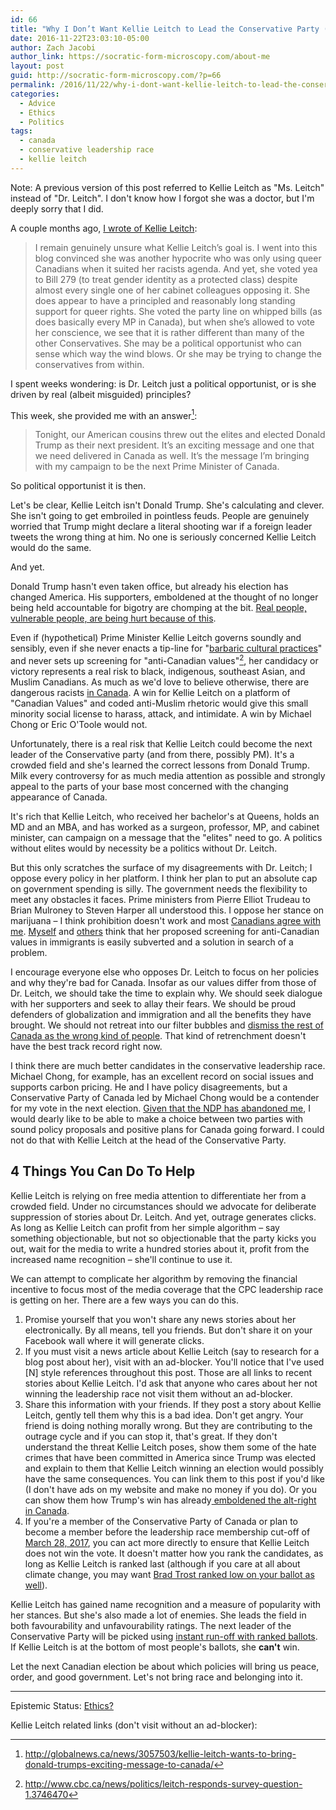 ```yaml
---
id: 66
title: "Why I Don’t Want Kellie Leitch to Lead the Conservative Party (and how to Stop her)"
date: 2016-11-22T23:03:10-05:00
author: Zach Jacobi
author_link: https://socratic-form-microscopy.com/about-me
layout: post
guid: http://socratic-form-microscopy.com/?p=66
permalink: /2016/11/22/why-i-dont-want-kellie-leitch-to-lead-the-conservative-party-and-how-to-stop-her/
categories:
  - Advice
  - Ethics
  - Politics
tags:
  - canada
  - conservative leadership race
  - kellie leitch
---
```


<p class="caption pre-post-meta">Note: A previous version of this post referred to Kellie Leitch as "Ms. Leitch" instead of "Dr. Leitch". I don't know how I forgot she was a doctor, but I'm deeply sorry that I did.</p>

A couple months ago, <a href="{{ site.baseurl }}/2016/09/03/kellie-leitch-and-liberal-democracy/">I wrote of Kellie Leitch</a>:

<blockquote>I remain genuinely unsure what Kellie Leitch’s goal is. I went into this blog convinced she was another hypocrite who was only using queer Canadians when it suited her racists agenda. And yet, she voted yea to Bill 279 (to treat gender identity as a protected class) despite almost every single one of her cabinet colleagues opposing it. She does appear to have a principled and reasonably long standing support for queer rights. She voted the party line on whipped bills (as does basically every MP in Canada), but when she’s allowed to vote her conscience, we see that it is rather different than many of the other Conservatives. She may be a political opportunist who can sense which way the wind blows. Or she may be trying to change the conservatives from within.</blockquote>

I spent weeks wondering: is Dr. Leitch just a political opportunist, or is she driven by real (albeit misguided) principles?

<!--more-->

This week, she provided me with an answer[^1]:

<blockquote>Tonight, our American cousins threw out the elites and elected Donald Trump as their next president. It’s an exciting message and one that we need delivered in Canada as well. It’s the message I’m bringing with my campaign to be the next Prime Minister of Canada.</blockquote>

So political opportunist it is then.

Let's be clear, Kellie Leitch isn't Donald Trump. She's calculating and clever. She isn't going to get embroiled in pointless feuds. People are genuinely worried that Trump might declare a literal shooting war if a foreign leader tweets the wrong thing at him. No one is seriously concerned Kellie Leitch would do the same.

And yet.

Donald Trump hasn't even taken office, but already his election has changed America. His supporters, emboldened at the thought of no longer being held accountable for bigotry are chomping at the bit. <a href="https://twitter.com/i/moments/796417517157830656">Real people, vulnerable people, are being hurt because of this</a>.

Even if (hypothetical) Prime Minister Kellie Leitch governs soundly and sensibly, even if she never enacts a tip-line for "<a href="http://www.huffingtonpost.ca/2015/10/02/tip-line-barbaric-cultural-practices-tories_n_8234610.html">barbaric cultural practices</a>" and never sets up screening for "anti-Canadian values"[^2], her candidacy or victory represents a real risk to black, indigenous, southeast Asian, and Muslim Canadians. As much as we'd love to believe otherwise, there are dangerous racists <a href="supremacists">in Canada</a>. A win for Kellie Leitch on a platform of "Canadian Values" and coded anti-Muslim rhetoric would give this small minority social license to harass, attack, and intimidate. A win by Michael Chong or Eric O'Toole would not.

Unfortunately, there is a real risk that Kellie Leitch could become the next leader of the Conservative party (and from there, possibly PM). It's a crowded field and she's learned the correct lessons from Donald Trump. Milk every controversy for as much media attention as possible and strongly appeal to the parts of your base most concerned with the changing appearance of Canada.

It's rich that Kellie Leitch, who received her bachelor's at Queens, holds an MD and an MBA, and has worked as a surgeon, professor, MP, and cabinet minister, can campaign on a message that the "elites" need to go. A politics without elites would by necessity be a politics without Dr. Leitch.

But this only scratches the surface of my disagreements with Dr. Leitch; I oppose every policy in her platform. I think her plan to put an absolute cap on government spending is silly. The government needs the flexibility to meet any obstacles it faces. Prime ministers from Pierre Elliot Trudeau to Brian Mulroney to Steven Harper all understood this. I oppose her stance on marijuana – I think prohibition doesn't work and most <a href="http://www.ctvnews.ca/canada/7-in-10-canadians-support-marijuana-legalization-nanos-poll-1.2968953">Canadians agree with me</a>. <a href="{{ site.baseurl }}/2016/09/03/kellie-leitch-and-liberal-democracy/">Myself</a> and <a href="http://induecourse.ca/kellie-leitch-on-anti-canadian-values/">others</a> think that her proposed screening for anti-Canadian values in immigrants is easily subverted and a solution in search of a problem.

I encourage everyone else who opposes Dr. Leitch to focus on her policies and why they're bad for Canada. Insofar as our values differ from those of Dr. Leitch, we should take the time to explain why. We should seek dialogue with her supporters and seek to allay their fears. We should be proud defenders of globalization and immigration and all the benefits they have brought. We should not retreat into our filter bubbles and <a href="http://fredrikdeboer.com/2016/11/13/theyre-going-to-keep-losing/">dismiss the rest of Canada as the wrong kind of people</a>. That kind of retrenchment doesn't have the best track record right now.

I think there are much better candidates in the conservative leadership race. Michael Chong, for example, has an excellent record on social issues and supports carbon pricing. He and I have policy disagreements, but a Conservative Party of Canada led by Michael Chong would be a contender for my vote in the next election. <a href="http://induecourse.ca/three-observations-on-the-leap-manifesto/">Given that the NDP has abandoned me</a>, I would dearly like to be able to make a choice between two parties with sound policy proposals and positive plans for Canada going forward. I could not do that with Kellie Leitch at the head of the Conservative Party.

## 4 Things You Can Do To Help

Kellie Leitch is relying on free media attention to differentiate her from a crowded field. Under no circumstances should we advocate for deliberate suppression of stories about Dr. Leitch. And yet, outrage generates clicks. As long as Kellie Leitch can profit from her simple algorithm – say something objectionable, but not so objectionable that the party kicks you out, wait for the media to write a hundred stories about it, profit from the increased name recognition – she'll continue to use it.

We can attempt to complicate her algorithm by removing the financial incentive to focus most of the media coverage that the CPC leadership race is getting on her. There are a few ways you can do this.

<ol>
 	<li>Promise yourself that you won't share any news stories about her electronically. By all means, tell you friends. But don't share it on your Facebook wall where it will generate clicks.</li>
 	<li>If you must visit a news article about Kellie Leitch (say to research for a blog post about her), visit with an ad-blocker. You'll notice that I've used [N] style references throughout this post. Those are all links to recent stories about Kellie Leitch. I'd ask that anyone who cares about her not winning the leadership race not visit them without an ad-blocker.</li>
 	<li>Share this information with your friends. If they post a story about Kellie Leitch, gently tell them why this is a bad idea. Don't get angry. Your friend is doing nothing morally wrong. But they are contributing to the outrage cycle and if you can stop it, that's great. If they don't understand the threat Kellie Leitch poses, show them some of the hate crimes that have been committed in America since Trump was elected and explain to them that Kellie Leitch winning an election would possibly have the same consequences. You can link them to this post if you'd like (I don't have ads on my website and make no money if you do). Or you can show them how Trump's win has already<a href="http://www.cbc.ca/news/canada/toronto/east-york-alt-right-racist-posters-1.3850386"> emboldened the alt-right</a> <a href="http://www.cbc.ca/news/canada/ottawa/rabbi-ottawa-racist-graffiti-1.3851350">in Canada</a>.</li>
 	<li>If you're a member of the Conservative Party of Canada or plan to become a member before the leadership race membership cut-off of <a href="http://www.conservative.ca/media/documents/LEOC_2016_EN.pdf">March 28, 2017</a>, you can act more directly to ensure that Kellie Leitch does not win the vote. It doesn't matter how you rank the candidates, as long as Kellie Leitch is ranked last (although if you care at all about climate change, you may want <a href="http://www.huffingtonpost.ca/2016/11/14/conservative-leadership-climate-change-debate-brad-trost-chong_n_12951160.html">Brad Trost ranked low on your ballot as well</a>).</li>
</ol>
Kellie Leitch has gained name recognition and a measure of popularity with her stances. But she's also made a lot of enemies. She leads the field in both favourability and unfavourability ratings. The next leader of the Conservative Party will be picked using <a href="https://www.youtube.com/watch?v=3Y3jE3B8HsE">instant run-off with ranked ballots</a>. If Kellie Leitch is at the bottom of most people's ballots, she <strong>can't</strong> win.

Let the next Canadian election be about which policies will bring us peace, order, and good government. Let's not bring race and belonging into it.

<hr class="post-end" />
<p class="epistemic-status">Epistemic Status: <a href="{{ site.baseurl }}/about-me">Ethics?</a></p>

<p>Kellie Leitch related links (don't visit without an ad-blocker):</p>

[^1]: <a href="http://globalnews.ca/news/3057503/kellie-leitch-wants-to-bring-donald-trumps-exciting-message-to-canada/">http://globalnews.ca/news/3057503/kellie-leitch-wants-to-bring-donald-trumps-exciting-message-to-canada/</a>
[^2]: <a href="http://www.cbc.ca/news/politics/leitch-responds-survey-question-1.3746470">http://www.cbc.ca/news/politics/leitch-responds-survey-question-1.3746470</a>
